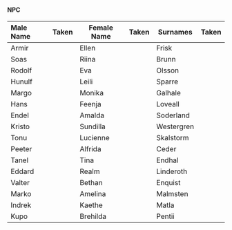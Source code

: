 

#### NPC 

| Male Name | Taken | Female Name | Taken  | Surnames | Taken |
| :--- | ---- | ---- | ---- | ---- | ---- |
| Armir |  | Ellen |  | Frisk |  |
| Soas |  | Riina |  | Brunn |  |
| Rodolf |  | Eva |  | Olsson |  |
| Hunulf |  | Leili |  | Sparre |  |
| Margo |  | Monika |  | Galhale |  |
| Hans |  | Feenja |  | Loveall |  |
| Endel |  | Amalda |  | Soderland |  |
| Kristo |  | Sundilla |  | Westergren |  |
| Tonu |  | Lucienne |  | Skalstorm |  |
| Peeter |  | Alfrida |  | Ceder |  |
| Tanel |  | Tina |  | Endhal |  |
| Eddard |  | Realm |  | Linderoth |  |
| Valter |  | Bethan |  | Enquist |  |
| Marko |  | Amelina |  | Malmsten |  |
| Indrek |  | Kaethe |  | Matla |  |
| Kupo |  | Brehilda |  | Pentii |  |
